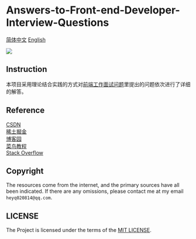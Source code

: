 # Answers-to-Front-end-Developer-Interview-Questions

[简体中文](./README.md)
[English](./README-en.md)

![](https://img.shields.io/badge/✏️-xxhls-blue)

## Instruction

本项目采用理论结合实践的方式对[前端工作面试问题](https://github.com/h5bp/Front-end-Developer-Interview-Questions)里提出的问题依次进行了详细的解答。

## Reference

[CSDN](https://blog.csdn.net/)    
[稀土掘金](https://juejin.cn/)  
[博客园](https://www.cnblogs.com/)  
[菜鸟教程](https://www.runoob.com/)  
[Stack Overflow](https://stackoverflow.co/)  

## Copyright

The resources come from the internet, and the primary sources have all been indicated. If there are any omissions, please contact me at my email `heyq020814@qq.com`.

## LICENSE

The Project is licensed under the terms of the [MIT LICENSE](./LICENSE).
